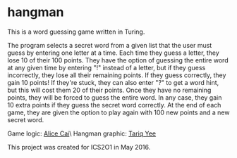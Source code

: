 # hangman
This is a word guessing game written in Turing.

The program selects a secret word from a given list that the user must guess by entering one
letter at a time. Each time they guess a letter, they lose 10 of their 100 points. They have the
option of guessing the entire word at any given time by entering "!" instead of a letter, but if
they guess incorrectly, they lose all their remaining points. If they guess correctly, they gain
10 points! If they're stuck, they can also enter "?" to get a word hint, but this will cost them
20 of their points. Once they have no remaining points, they will be forced to guess the entire
word. In any case, they gain 10 extra points if they guess the secret word correctly. At the end
of each game, they are given the option to play again with 100 new points and a new secret word.

Game logic: [Alice Cai](https://github.com/alice-cai)\ 
Hangman graphic: [Tariq Yee](https://github.com/tariqyee)

This project was created for ICS2O1 in May 2016.
